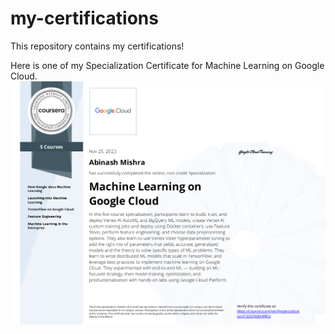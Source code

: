# my-certifications
This repository contains my certifications!

Here is one of my Specialization Certificate for Machine Learning on Google Cloud.
![alt text](Specialization.png)

